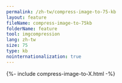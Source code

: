 ```yaml
---
permalink: /zh-tw/compress-image-to-75-kb
layout: feature
fileName: compress-image-to-75kb
folderName: feature
tool: imgcompression
lang: zh-tw
size: 75
type: kb
nointernationalization: true
---
```

{%- include compress-image-to-X.html -%}       
